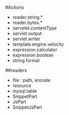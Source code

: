 
#Actions
* reader.string.*
* reader.bytes.*
* servelet.contentType
* servlet.output
* servlet.writer
* template.engine.velocity
* expression.calculator
* expression.boolean
* string.format

##readers
* file : path, encode
* resource
* mysql.table
* SnippetPart
* JsPart
* SnippetJsPart
